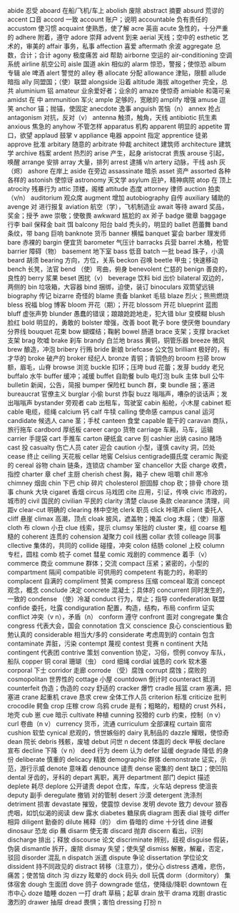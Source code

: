 abide 忍受
aboard 在船/飞机/车上
abolish 废除
abstract 摘要
absurd 荒谬的
accent 口音
accord 一致
account 账户；说明
accountable 负有责任的
accustom 使习惯
acquaint 使熟悉，使了解
acre 英亩
acute 急性的，十分严重的
adhere 附着，遵守
adore 崇拜 
advent 到来
aerial 天线；空中的
esthetic 艺术的，审美的
affair 事务，私事
affection 喜爱
aftermath 余波
aggregate 总数，合计；合计
agony 极度痛苦
aid 帮助
airborne 空运的
air-conditioning 空调系统
airline 航空公司
aisle 国道
akin 相似的
alarm 惊恐，警报；使惊恐
album 专辑
ale 啤酒
alert 警觉的
alley 巷
allocate 分配
allowance 津贴，限额
allude 暗指
ally 同盟国；（使）联盟
alongside 沿着
altitude 海拔
altogether 完全，总共
aluminium 铝
amateur 业余爱好者；业余的
amaze 使惊奇
amiable 和蔼可亲
amidst 在 中
ammunition 军火
ample 足够的，宽敞的
amplify 增强
amuse 逗 笑
anchor 锚；抛锚，使固定
anecdote 逸事
anguish 苦恼（n）
annex 抢占
antagonism 对抗，反对（v）
antenna 触须，触角，天线
antibiotic 抗生素
anxious 焦急的
anyhow 不管怎样
apparatus 机构
apparent 明显的
appetite 胃口，欲望
applaud 鼓掌 v
appliance 电器
appoint 指定
apprentice 徒弟
approve 批准
arbitary 随意的
arbitrate 仲裁
architect 建筑师
architecture 建筑学
archive 档案
ardent 热烈的
arise 产生，起身
aristocrat 贵族
arouse 引起，唤醒
arrange 安排
array 大量，排列
arrest 逮捕 v/n
artery 动脉，干线
ash 灰（烬）
ashore 在岸上
aside 在旁边
assassinate 暗杀
asset 资产
assorted 各种各样的
astonish 使惊讶
astronomy 天文学
asylum 庇护，精神病院
atop 在 顶上
atrocity 残暴行为
attic 顶楼，阁楼
attitude 态度
attorney 律师
auction 拍卖（v/n）
auditorium 观众席
augment 增加
autobiography 自传
auxiliary 辅助的
avenge 对 进行报复
aviation 航空（学），飞机制造业
await 等待
award 奖品，奖金；授予
awe 崇敬；使敬畏
awkward 尴尬的
ax 斧子
badge 徽章
baggage 行李
bail 保释金
bait 饵
balcony 阳台
bald 秃头的，明显的
ballet 芭蕾舞
band 条纹，带
bang 巨响
banknote 货币
banner 横幅
banquet 宴会
barber 理发师
bare 赤裸的
bargin 便宜货
barometer 气压计
barracks 兵营
barrel 木桶，枪管
barrier 障碍（物）
basement 地下室
bass 低音
batch 一批
bead 珠子，小滴
beard 胡须
bearing 方向，方位，关系
beckon 召唤
beetle 甲虫；快速移动
bench 长凳，法官
bend （使）弯曲，俯身
benevolent 仁慈的
benign 善良的，良性的
berry 浆果
beset 困扰（v）
beverage 饮料
bid 出价
bilateral 双边的，两侧的
bin 垃圾箱，大容器
bind 捆绑，迫使，装订
binoculars 双筒望远镜
biography 传记
bizarre 奇怪的
blame 责备
blanket 毛毯
blaze 烈火；熊熊燃烧
bless 祝福
blog 博客
bloom 开花（期）；开花
blossom 开花
blueprint 蓝图
bluff 虚张声势
blunder 愚蠢的错误；踉踉跄跄地走，犯大错
blur 变模糊
blush 脸红
bold 明显的，勇敢的
bolster 增强，改善
boot 靴子
bore 使厌倦
boundary 分界线
bouquet 花束
bow 蝴蝶结；鞠躬
bowel 肠道
brace 支架；支撑
bracket 支架
brag 吹嘘
brake 刹车
brandy 白兰地
brass 黄铜，铜管乐器
breeze 微风
brew 酿造，冲泡
bribery 行贿
bride 新娘
briefcase 公文包
brilliant 极好的，有才华的
broke 破产的
broker 经纪人
bronze 青铜；青铜色的
broom 扫帚
brow 额，眉毛，山脊
browse 浏览
buckle 扣环；压垮
bud 花蕾；发芽
buddy 老兄
buffalo 水牛
buffer 缓冲；减缓
buffet 自助餐
bulb 电灯泡
bulk 主体
bull 公牛
bulletin 新闻，公告，简报
bumper 保险杠
bunch 群，束
bundle 捆；塞进
bureaucrat 官僚主义
burglar 小偷
burst 炸裂
buzz 嗡嗡声，嘈杂的谈话声；发出嗡嗡声
bystander 旁观者
cab 出租车，驾驶室
cabin 船舱，小木屋
cabinet 柜
cable 电缆，缆绳
calcium 钙
calf 牛犊
calling 使命感
campus 
canal 运河
candidate 候选人
cane 茎；手杖
canteen 食堂
capable 能干的
caravan 商队，旅行拖车
cardbord 厚纸板
career
cargo 货物
carriage 车厢，马车，运输
carrier 手提袋
cart 手推车
carton 硬纸盒
carve 刻
cashier 出纳
casino 赌场
cast 投
casualty 伤亡人员
cater 迎合
caution 小型，谨慎
cavity 洞，凹处
cease 终止
ceiling 天花板
cellar 地窖
Celsius  centigrade摄氏度
ceramic 陶瓷的
cereal 谷物
chain 链条，连锁店
chamber 室
chancellor 大臣
charge 收费，指控
charter 章
chef 主厨
cherish 
chest 胸，箱子
chew 咀嚼
chill 寒冷
chimney 烟囱
chin 下巴
chip 碎片
cholesterol 胆固醇
chop 砍；排骨
chore 琐事
chunk 大块
cigaret 香烟
circus 马戏团
cite 应用，引证，传唤
civic 市政的，城市的
civil 国民的
civilian 平民的
clarity 清楚
clause 条款
clearance 清理，间距v
clear-cut 明确的
clearing 林中空地
clerk 职员
click 咔嗒声
client 委托人
cliff 悬崖
climax 高潮，顶点
cloak 披风，遮盖物；掩盖
clog 木屐；（使）阻塞
cloth 布
clown 小丑
clue 线索，提示
clumsy 笨拙的
cluster 束，组
coarse 粗糙的
coherent 连贯的
cohension 凝聚力
coil 线圈
collar 衣领
colleage 同事
cllective 集体的，共同的
collide 碰撞，冲突
colon 结肠
colonel 上校
column 专栏，圆柱
comb 梳子
comet 彗星
comic 戏剧的
commence 着手（v）
commerce 商业
commune 群体；交流
compact 压紧；紧密的，小型的
compartment 隔间
compatible 可供用的
competent 有能力的，称职的
complacent 自满的
compliment 赞美
compress 压缩
comceal 取消
concept 观念，概念
conclude 决定
concrete 混凝土；具体的
concurrent 同时发生的，一致的
condense （使）冷凝
conduct 行为，举止；指导
confederation 联盟
confide 委托，吐露
condiguration 配置，构造，结构，布局
confirm 证实
conflict 冲突（v n），矛盾（n）
conform 遵守
confront 面对
congregate 集合
congress 代表大会，国会
connotation 含义
conscience 良心
conscientious 勤勉认真的
considerable 相当大/多的
considerate 考虑周到的
contain 包含
contaminate 弄脏，污染
contempt 蔑视
contest 竞赛 n
continent 大陆
contingent 代表团
contrive 策划
convention 协定，习俗，惯例
convoy 车队，船队
copper 铜
coral 珊瑚（虫）
cord 细绳
cordial 诚恳的
cork 软木塞
corporal 下士
corridor 走廊
corrode （受）腐蚀
corrupt 腐蚀；腐败的
cosmopolitan 世界性的
cottage 小屋
countdown 倒计时
counteract 抵消
counterfeit 伪造；伪造的
cozy 舒适的
cracker 爆竹
cradle 摇篮
cram 塞满，把 塞进
crane 起重机
crave 恳求
crew 全体工作人员
criterion 标准
criticize 批判
crocodile 鳄鱼
crop 庄稼
crow 乌鸦
crude 是有；粗略的，粗糙的
crust 外科，地壳
cub 崽
cue 暗示
cultivate 种植
cunning 狡猾的
curb 约束，控制（n v）
curl 卷曲（n v）
currency 货币，流通
curriculum 全部课程
curtain 窗帘
cushion 软垫
cynical 悲观的，愤世嫉俗的
dairy 乳制品的
dazzle 耀眼，使惊奇
dean 院长
debris 残骸，废墟
debut 问世 n
decent 体面的
deck 甲板
declare 宣布
decline 下降（v n）
deed 行为
deem 认为
defer 延缓
degrade 降低 的身份
deliberate 慎重的
delicacy 精致
demographic 群体
demonstrate 证实，示范，游行示威
denote 意味着
denounce 谴责
dense 密集的
dent 缺口；使凹陷
dental 牙齿的，牙科的
depart 离职，离开
department 部门
depict 描述
deplete 耗尽
deplore 公开谴责
depot 仓库，车库，火车站
depress 使沮丧
deputy 副手
deregulate 撤销 对的管制
desert 沙漠
detergent 洗涤剂
detriment 损害
devastate 摧毁，使震惊
devise 发明
devote 致力
devour 狼吞虎咽，如饥似渴的阅读
dew 露水
diabetes 糖尿病
diagram 图表
dial 拨号
differ 相异
diligent 勤奋的
dilute 稀释（的）
dim 昏暗的
dime 十分钱
dine 进餐
dinosaur 恐龙
dip 蘸
disarm 使无害
discard 抛弃
discern 看出，识别
discharge 排出；释放
discourse 论文
discriminate 辨别，歧视
disguise 假装，伪装
dismantle 拆开，废除
dismay 失望；使失望
dismiss 解散，解雇，否定，驳回
disorder 混乱 n
dispatch 派遣
dispute 争论
dissertation 学位论文
dissident 持不同政见的
distract 转移（注意力），使分心
distress 遇难，悲伤，痛苦；使苦恼
ditch 沟
dizzy 眩晕的
dock 码头
doll 玩偶
dorm（dormitory） 集体宿舍
dough 生面团
dove 鸽子
downgrade 低估，使降级/降职
downtown 在市中心
doze 瞌睡
dozen 一打
draft 草稿；起草
drain 放干
drama 戏剧
drastic 激烈的
drawer 抽屉
dread 畏惧；害怕
dressing 打扮 n

